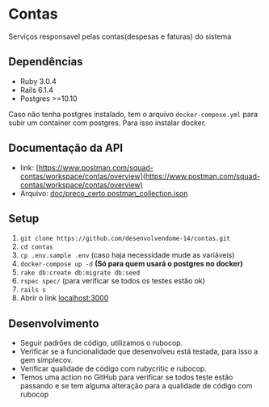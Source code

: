 # Contas

Serviços responsavel pelas contas(despesas e faturas) do sistema

## Dependências

- Ruby 3.0.4
- Rails 6.1.4
- Postgres >=10.10

Caso não tenha postgres instalado, tem o arquivo `docker-compose.yml` para subir um container com postgres. Para isso instalar  docker.

## Documentação da API 

- link: [https://www.postman.com/squad-contas/workspace/contas/overview](https://www.postman.com/squad-contas/workspace/contas/overview)
- Arquivo: [doc/preco_certo.postman_collection.json](https://raw.githubusercontent.com/desenvolvendome-14/contas/tree/doc/Contas.postman_collection.json)
<!-- - Variables environments -->

## Setup

1. `git clone https://github.com/desenvolvendome-14/contas.git`
2. `cd contas`
3. `cp .env.sample .env` (caso haja necessidade mude as variáveis)
4. `docker-compose up -d` **(Só para quem usará o postgres no docker)**
5. `rake db:create db:migrate db:seed`
6. `rspec spec/` (para verificar se todos os testes estão ok)
6. `rails s`
7. Abrir o link [localhost:3000](localhost:3000)

## Desenvolvimento

- Seguir padrões de código, utilizamos o rubocop.
- Verificar se a funcionalidade que desenvolveu está testada, para isso a gem simplecov.
- Verificar qualidade de código com rubycritic e rubocop.
- Temos uma action no GitHub para verificar se todos teste estão passando e se tem alguma alteração para a qualidade de código com rubocop
